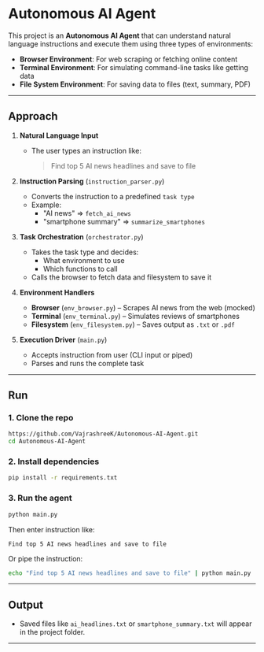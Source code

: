 # Autonomous AI Agent

This project is an **Autonomous AI Agent** that can understand natural language instructions and execute them using three types of environments:

- **Browser Environment**: For web scraping or fetching online content
- **Terminal Environment**: For simulating command-line tasks like getting data
- **File System Environment**: For saving data to files (text, summary, PDF)

---

## Approach

1. **Natural Language Input**
   - The user types an instruction like:
     > Find top 5 AI news headlines and save to file

2. **Instruction Parsing** (`instruction_parser.py`)
   - Converts the instruction to a predefined `task type`
   - Example:
     - "AI news" => `fetch_ai_news`
     - "smartphone summary" => `summarize_smartphones`

3. **Task Orchestration** (`orchestrator.py`)
   - Takes the task type and decides:
     - What environment to use
     - Which functions to call
   - Calls the browser to fetch data and filesystem to save it

4. **Environment Handlers**
   - **Browser** (`env_browser.py`) – Scrapes AI news from the web (mocked)
   - **Terminal** (`env_terminal.py`) – Simulates reviews of smartphones
   - **Filesystem** (`env_filesystem.py`) – Saves output as `.txt` or `.pdf`

5. **Execution Driver** (`main.py`)
   - Accepts instruction from user (CLI input or piped)
   - Parses and runs the complete task

---

## Run

### 1. Clone the repo
```bash
https://github.com/VajrashreeK/Autonomous-AI-Agent.git
cd Autonomous-AI-Agent
```

### 2. Install dependencies
```bash
pip install -r requirements.txt
```

### 3. Run the agent
```bash
python main.py
```
Then enter instruction like:
```text
Find top 5 AI news headlines and save to file
```

Or pipe the instruction:
```bash
echo "Find top 5 AI news headlines and save to file" | python main.py
```

---

## Output
- Saved files like `ai_headlines.txt` or `smartphone_summary.txt` will appear in the project folder.

---



